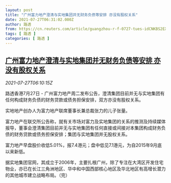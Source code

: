 ```yaml
---
layout: post
title: "广州富力地产澄清与实地集团并无财务负债等安排 亦没有股权关系"
date: 2021-07-27T06:31:02.000Z
author: 路透
from: https://cn.reuters.com/article/guangzhou-r-f-0727-tues-idCNKBS2EX0H8
tags: [ 路透 ]
categories: [ 路透 ]
---
```

<!--1627367462000-->
[广州富力地产澄清与实地集团并无财务负债等安排 亦没有股权关系](https://cn.reuters.com/article/guangzhou-r-f-0727-tues-idCNKBS2EX0H8)
------

<div>
<div><i>2021-07-27T06:10:15Z</i></div><p>路透香港7月27日 - 广州富力地产周二发布公告，澄清集团目前并无与实地集团有任何构成财务负债的财务贷款或债务担保安排，双方亦没有股权关系。</p><p>实地地产创办人为富力地产联席董事长兼总裁张力的儿子张量。</p><p>富力地产在联交所公告称，就有关市场对富力及实地集团的关系的推测及持续媒体报导，董事会澄清集团目前并无与实地集团有任何直接或间接对本集团构成财务负债的财务贷款或债务担保安排；集团与实地集团并无股权关系。</p><p>富力地产早盘股价收低5.01%，报7.4港元；盘中低见7.1港元，为自2015年9月底以来新低。</p><p>据实地集团官网，其成立于2006年，主要扎根广州，除了专注在大湾区开发住宅物业，亦已在长江三角洲地区、华中和中国西部核心地区及华北地区有高增长潜力的其他城市建立战略布局。（完）</p>
</div>
